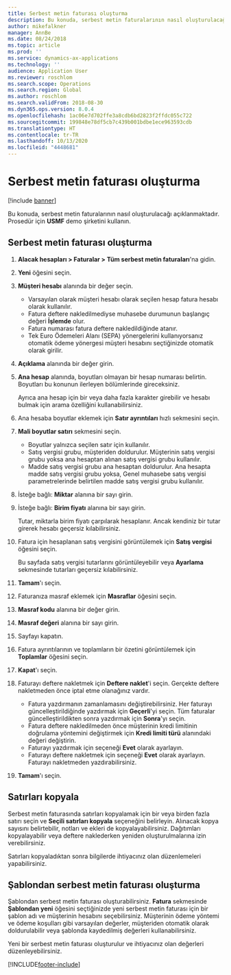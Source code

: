 ```yaml
---
title: Serbest metin faturası oluşturma
description: Bu konuda, serbest metin faturalarının nasıl oluşturulacağı açıklanmaktadır.
author: mikefalkner
manager: AnnBe
ms.date: 08/24/2018
ms.topic: article
ms.prod: ''
ms.service: dynamics-ax-applications
ms.technology: ''
audience: Application User
ms.reviewer: roschlom
ms.search.scope: Operations
ms.search.region: Global
ms.author: roschlom
ms.search.validFrom: 2018-08-30
ms.dyn365.ops.version: 8.0.4
ms.openlocfilehash: 1ac06e7d702ffe3a8cdb6bd2823f2ffdc055c722
ms.sourcegitcommit: 199848e78df5cb7c439b001bdbe1ece963593cdb
ms.translationtype: HT
ms.contentlocale: tr-TR
ms.lasthandoff: 10/13/2020
ms.locfileid: "4448681"
---
```

# <a name="create-a-free-text-invoice"></a>Serbest metin faturası oluşturma

[!include [banner](../includes/banner.md)]

Bu konuda, serbest metin faturalarının nasıl oluşturulacağı açıklanmaktadır. Prosedür için **USMF** demo şirketini kullanın.

## <a name="create-a-free-text-invoice"></a>Serbest metin faturası oluşturma

1. **Alacak hesapları \> Faturalar \> Tüm serbest metin faturaları**'na gidin.
2. **Yeni** öğesini seçin.
3. **Müşteri hesabı** alanında bir değer seçin.

    * Varsayılan olarak müşteri hesabı olarak seçilen hesap fatura hesabı olarak kullanılır.
    * Fatura deftere nakledilmediyse muhasebe durumunun başlangıç değeri **İşlemde** olur.
    * Fatura numarası fatura deftere nakledildiğinde atanır.
    * Tek Euro Ödemeleri Alanı (SEPA) yönergelerini kullanıyorsanız otomatik ödeme yönergesi müşteri hesabını seçtiğinizde otomatik olarak girilir.

4. **Açıklama** alanında bir değer girin.
5. **Ana hesap** alanında, boyutları olmayan bir hesap numarası belirtin. Boyutları bu konunun ilerleyen bölümlerinde gireceksiniz.

    Ayrıca ana hesap için bir veya daha fazla karakter girebilir ve hesabı bulmak için arama özelliğini kullanabilirsiniz.

6. Ana hesaba boyutlar eklemek için **Satır ayrıntıları** hızlı sekmesini seçin.
7. **Mali boyutlar satırı** sekmesini seçin.

    * Boyutlar yalnızca seçilen satır için kullanılır.
    * Satış vergisi grubu, müşteriden doldurulur. Müşterinin satış vergisi grubu yoksa ana hesaptan alınan satış vergisi grubu kullanılır.
    * Madde satış vergisi grubu ana hesaptan doldurulur. Ana hesapta madde satış vergisi grubu yoksa, Genel muhasebe satış vergisi parametrelerinde belirtilen madde satış vergisi grubu kullanılır.

8. İsteğe bağlı: **Miktar** alanına bir sayı girin.
9. İsteğe bağlı: **Birim fiyatı** alanına bir sayı girin.

    Tutar, miktarla birim fiyatı çarpılarak hesaplanır. Ancak kendiniz bir tutar girerek hesabı geçersiz kılabilirsiniz.

10. Fatura için hesaplanan satış vergisini görüntülemek için **Satış vergisi** öğesini seçin.

    Bu sayfada satış vergisi tutarlarını görüntüleyebilir veya **Ayarlama** sekmesinde tutarları geçersiz kılabilirsiniz.

11. **Tamam**'ı seçin.
12. Faturanıza masraf eklemek için **Masraflar** öğesini seçin.
13. **Masraf kodu** alanına bir değer girin.
14. **Masraf değeri** alanına bir sayı girin.
15. Sayfayı kapatın.
16. Fatura ayrıntılarının ve toplamların bir özetini görüntülemek için **Toplamlar** öğesini seçin.
17. **Kapat**'ı seçin.
18. Faturayı deftere nakletmek için **Deftere naklet**'i seçin. Gerçekte deftere nakletmeden önce iptal etme olanağınız vardır.

    * Fatura yazdırmanın zamanlamasını değiştirebilirsiniz. Her faturayı güncelleştirildiğinde yazdırmak için **Geçerli**'yi seçin. Tüm faturalar güncelleştirildikten sonra yazdırmak için **Sonra**'yı seçin.
    * Fatura deftere nakledilmeden önce müşterinin kredi limitinin doğrulama yöntemini değiştirmek için **Kredi limiti türü** alanındaki değeri değiştirin.
    * Faturayı yazdırmak için seçeneği **Evet** olarak ayarlayın.
    * Faturayı deftere nakletmek için seçeneği **Evet** olarak ayarlayın. Faturayı nakletmeden yazdırabilirsiniz.

19. **Tamam**'ı seçin.

## <a name="copy-lines"></a>Satırları kopyala
Serbest metin faturasında satırları kopyalamak için bir veya birden fazla satırı seçin ve **Seçili satırları kopyala** seçeneğini belirleyin. Alınacak kopya sayısını belirtebilir, notları ve ekleri de kopyalayabilirsiniz. Dağıtımları kopyalayabilir veya deftere naklederken yeniden oluşturulmalarına izin verebilirsiniz.

Satırları kopyaladıktan sonra bilgilerde ihtiyacınız olan düzenlemeleri yapabilirsiniz.

## <a name="create-a-free-text-invoice-from-a-template"></a>Şablondan serbest metin faturası oluşturma
Şablondan serbest metin faturası oluşturabilirsiniz. **Fatura** sekmesinde **Şablondan yeni** öğesini seçtiğinizde yeni serbest metin faturası için bir şablon adı ve müşterinin hesabını seçebilirsiniz. Müşterinin ödeme yöntemi ve ödeme koşulları gibi varsayılan değerler, müşteriden otomatik olarak doldurulabilir veya şablonda kaydedilmiş değerleri kullanabilirsiniz.

Yeni bir serbest metin faturası oluşturulur ve ihtiyacınız olan değerleri düzenleyebilirsiniz.


[!INCLUDE[footer-include](../../includes/footer-banner.md)]